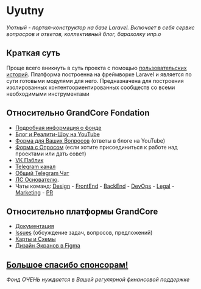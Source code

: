 # Uyutny
*Уютный - портал-конструктор на базе Laravel. Включает в себя сервис вопросров и ответов, коллективный блог, барахолку ипр.о*

## Краткая суть 
Проще всего вникнуть в суть проекта с помощью [пользовательских историй](https://github.com/grandcore/GrandCore_Planform/blob/master/documentation/stories.md). Платформа построенна на фреймворке Laravel и является по сути готовыми модулями для него. Предназначена для построения изолированных контентоориентированных сообществ со всеми необходимыми инструментами

## Относительно GrandCore Fondation
- [Подробная информация о фонде](https://github.com/grandcore/Grandcore_Information)
- [Блог и Реалити-Шоу на YouTube](https://www.youtube.com/channel/UCCcI0eNBhfd0qHIzZLDvKVA)
- [Форма для Ваших Вопросов](https://forms.gle/WSUskFHmhyangj3b9) (ответы в блоге на YouTube)
- [Форма с Опросом](https://forms.gle/pMY5AqqdYUzMhdSK8) (если хотите присоединиться к работе над проектами или дать совет)
- [VK Паблик](https://vk.com/grandcore)
- [Telegram канал](https://t.me/grandcore)
- [Общий Telegram Чат](https://t.me/grandcore_chat)
- [ЛС Основателю](https://t.me/i0zgMRV49fX). 
- Чаты команд: [Design](https://cutt.ly/4wZ8fdO) - [FrontEnd](https://cutt.ly/LwZ8hiU) - [BackEnd](https://cutt.ly/uwZ8GXF) - [DevOps](https://cutt.ly/GwZ8jEy) - [Legal](https://cutt.ly/YwZ8kpE) - [Marketing](https://cutt.ly/swZ8kYK) - [PR](https://cutt.ly/WwZ8k2u) 

## Относительно платформы GrandCore 
- [Документация](https://github.com/grandcore/GrandCore_Planform/tree/master/documentation)
- [Issues](https://github.com/grandcore/GrandCore_Planform/issues) (обсуждение задач, вопросов, предложений)
- [Карты и Схемы](https://www.draw.io/?lightbox=1&highlight=0000ff&edit=_blank&layers=1&nav=1&title=grandcore.org#Uhttps%3A%2F%2Fdrive.google.com%2Fuc%3Fid%3D1pdNwWqCsGxdrEGcJ6Gn7gH1DTl_yrrLg%26export%3Ddownload)
- [Дизайн Экранов в Figma](https://www.figma.com/file/Ag33afXxUOh2otvXJhwo7i/UIs?node-id=0%3A1)


## [Большое спасибо спонсорам!](https://github.com/grandcore/Grandcore_Information/blob/master/money.md) 
*Фонд ОЧЕНЬ нуждается в Вашей регулярной финансовой поддержке*
